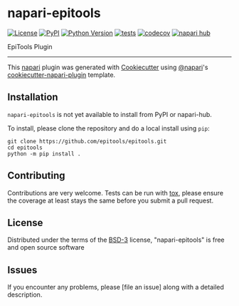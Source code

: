 # napari-epitools

[![License](https://img.shields.io/pypi/l/napari-epitools.svg?color=green)](https://github.com/githubuser/napari-epitools/raw/main/LICENSE)
[![PyPI](https://img.shields.io/pypi/v/napari-epitools.svg?color=green)](https://pypi.org/project/napari-epitools)
[![Python Version](https://img.shields.io/pypi/pyversions/napari-epitools.svg?color=green)](https://python.org)
[![tests](https://github.com/githubuser/napari-epitools/workflows/tests/badge.svg)](https://github.com/githubuser/napari-epitools/actions)
[![codecov](https://codecov.io/gh/githubuser/napari-epitools/branch/main/graph/badge.svg)](https://codecov.io/gh/githubuser/napari-epitools)
[![napari hub](https://img.shields.io/endpoint?url=https://api.napari-hub.org/shields/napari-epitools)](https://napari-hub.org/plugins/napari-epitools)

EpiTools Plugin

---

This [napari] plugin was generated with [Cookiecutter] using [@napari]'s [cookiecutter-napari-plugin] template.

<!--
Don't miss the full getting started guide to set up your new package:
https://github.com/napari/cookiecutter-napari-plugin#getting-started

and review the napari docs for plugin developers:
https://napari.org/plugins/index.html
-->

## Installation

`napari-epitools` is not yet available to install from PyPI or napari-hub.

To install, please clone the repository and do a local install using `pip`:

```
git clone https://github.com/epitools/epitools.git
cd epitools
python -m pip install .
```

## Contributing

Contributions are very welcome. Tests can be run with [tox], please ensure
the coverage at least stays the same before you submit a pull request.

## License

Distributed under the terms of the [BSD-3] license,
"napari-epitools" is free and open source software

## Issues

If you encounter any problems, please [file an issue] along with a detailed description.

[napari]: https://github.com/napari/napari
[cookiecutter]: https://github.com/audreyr/cookiecutter
[@napari]: https://github.com/napari
[mit]: http://opensource.org/licenses/MIT
[bsd-3]: http://opensource.org/licenses/BSD-3-Clause
[gnu gpl v3.0]: http://www.gnu.org/licenses/gpl-3.0.txt
[gnu lgpl v3.0]: http://www.gnu.org/licenses/lgpl-3.0.txt
[apache software license 2.0]: http://www.apache.org/licenses/LICENSE-2.0
[mozilla public license 2.0]: https://www.mozilla.org/media/MPL/2.0/index.txt
[cookiecutter-napari-plugin]: https://github.com/napari/cookiecutter-napari-plugin
[napari]: https://github.com/napari/napari
[tox]: https://tox.readthedocs.io/en/latest/
[pip]: https://pypi.org/project/pip/
[pypi]: https://pypi.org/
